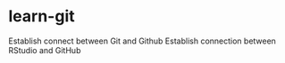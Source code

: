 # learn-git
Establish connect between Git and Github
Establish connection between RStudio and GitHub
